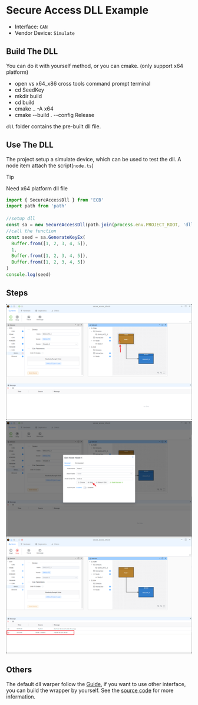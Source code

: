 # Secure Access DLL Example

- Interface: `CAN`
- Vendor Device: `Simulate`

## Build The DLL

You can do it with yourself method, or you can cmake. (only support x64 platform)

- open vs x64_x86 cross tools command prompt terminal
- cd SeedKey
- mkdir build
- cd build
- cmake .. -A x64
- cmake --build . --config Release

`dll` folder contains the pre-built dll file.

## Use The DLL

The project setup a simulate device, which can be used to test the dll. A node item attach the script(`node.ts`)

> [!TIP]
> Need x64 platform dll file

```typescript
import { SecureAccessDll } from 'ECB'
import path from 'path'

//setup dll
const sa = new SecureAccessDll(path.join(process.env.PROJECT_ROOT, 'dll', 'GenerateKeyEx.dll'))
//call the function
const seed = sa.GenerateKeyEx(
  Buffer.from([1, 2, 3, 4, 5]),
  1,
  Buffer.from([1, 2, 3, 4, 5]),
  Buffer.from([1, 2, 3, 4, 5])
)
console.log(seed)
```

## Steps

![alt text](image.png)
![alt text](image-1.png)
![alt text](image-2.png)

## Others

The default dll warper follow the [Guide](https://cdn.vector.com/cms/content/know-how/_application-notes/AN-IDG-1-017_SecurityAccess.pdf), if you want to use other interface, you can build the wrapper by yourself. See the [source code](https://github.com/ecubus/EcuBus-Pro/tree/master/src/main/worker/secureAccess) for more information.
